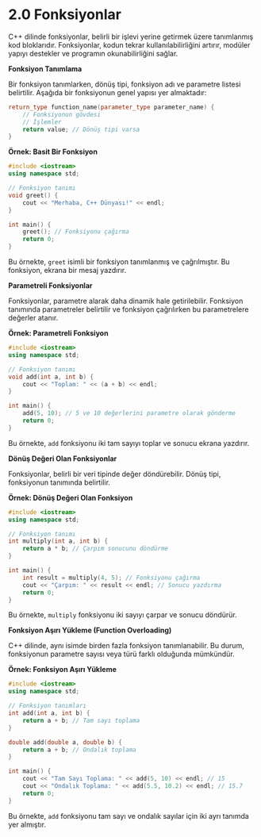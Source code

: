 # 2.0 Fonksiyonlar

C++ dilinde fonksiyonlar, belirli bir işlevi yerine getirmek üzere tanımlanmış kod bloklarıdır. Fonksiyonlar, kodun tekrar kullanılabilirliğini artırır, modüler yapıyı destekler ve programın okunabilirliğini sağlar.

**Fonksiyon Tanımlama**

Bir fonksiyon tanımlarken, dönüş tipi, fonksiyon adı ve parametre listesi belirtilir. Aşağıda bir fonksiyonun genel yapısı yer almaktadır:

```cpp
return_type function_name(parameter_type parameter_name) {
    // Fonksiyonun gövdesi
    // İşlemler
    return value; // Dönüş tipi varsa
}
```

**Örnek: Basit Bir Fonksiyon**

```cpp
#include <iostream>
using namespace std;

// Fonksiyon tanımı
void greet() {
    cout << "Merhaba, C++ Dünyası!" << endl;
}

int main() {
    greet(); // Fonksiyonu çağırma
    return 0;
}
```

Bu örnekte, `greet` isimli bir fonksiyon tanımlanmış ve çağrılmıştır. Bu fonksiyon, ekrana bir mesaj yazdırır.

**Parametreli Fonksiyonlar**

Fonksiyonlar, parametre alarak daha dinamik hale getirilebilir. Fonksiyon tanımında parametreler belirtilir ve fonksiyon çağrılırken bu parametrelere değerler atanır.

**Örnek: Parametreli Fonksiyon**

```cpp
#include <iostream>
using namespace std;

// Fonksiyon tanımı
void add(int a, int b) {
    cout << "Toplam: " << (a + b) << endl;
}

int main() {
    add(5, 10); // 5 ve 10 değerlerini parametre olarak gönderme
    return 0;
}
```

Bu örnekte, `add` fonksiyonu iki tam sayıyı toplar ve sonucu ekrana yazdırır.

**Dönüş Değeri Olan Fonksiyonlar**

Fonksiyonlar, belirli bir veri tipinde değer döndürebilir. Dönüş tipi, fonksiyonun tanımında belirtilir.

**Örnek: Dönüş Değeri Olan Fonksiyon**

```cpp
#include <iostream>
using namespace std;

// Fonksiyon tanımı
int multiply(int a, int b) {
    return a * b; // Çarpım sonucunu döndürme
}

int main() {
    int result = multiply(4, 5); // Fonksiyonu çağırma
    cout << "Çarpım: " << result << endl; // Sonucu yazdırma
    return 0;
}
```

Bu örnekte, `multiply` fonksiyonu iki sayıyı çarpar ve sonucu döndürür.

**Fonksiyon Aşırı Yükleme (Function Overloading)**

C++ dilinde, aynı isimde birden fazla fonksiyon tanımlanabilir. Bu durum, fonksiyonun parametre sayısı veya türü farklı olduğunda mümkündür.

**Örnek: Fonksiyon Aşırı Yükleme**

```cpp
#include <iostream>
using namespace std;

// Fonksiyon tanımları
int add(int a, int b) {
    return a + b; // Tam sayı toplama
}

double add(double a, double b) {
    return a + b; // Ondalık toplama
}

int main() {
    cout << "Tam Sayı Toplama: " << add(5, 10) << endl; // 15
    cout << "Ondalık Toplama: " << add(5.5, 10.2) << endl; // 15.7
    return 0;
}
```

Bu örnekte, `add` fonksiyonu tam sayı ve ondalık sayılar için iki ayrı tanımda yer almıştır.
